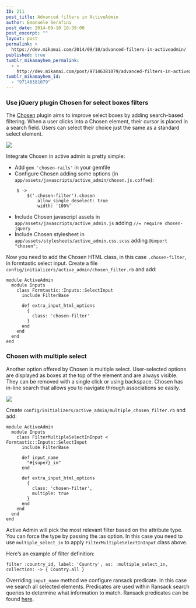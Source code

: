 ```yaml
---
ID: 211
post_title: Advanced filters in ActiveAdmin
author: Emanuele Serafini
post_date: 2014-09-10 16:39:00
post_excerpt: ""
layout: post
permalink: >
  https://dev.mikamai.com/2014/09/10/advanced-filters-in-activeadmin/
published: true
tumblr_mikamayhem_permalink:
  - >
    http://dev.mikamai.com/post/97146381079/advanced-filters-in-activeadmin
tumblr_mikamayhem_id:
  - "97146381079"
---
```

<h3>Use jQuery plugin Chosen for select boxes filters</h3>

<p>The <a href="http://harvesthq.github.io/chosen/">Chosen</a> plugin aims to improve select boxes by adding search-based filtering. When a user clicks into a Chosen element, their cursor is placed in a search field. Users can select their choice just the same as a standard select element.</p>

<p><img src="http://68.media.tumblr.com/e422c52d7f850f4fa0d4fa1905a828c3/tumblr_inline_nbp231zXNf1qfdn20.jpg" /></p>

<p>Integrate Chosen in active admin is pretty simple:</p>

<ul><li>Add <code>gem 'chosen-rails'</code> in your gemfile</li>
<li>Configure Chosen adding some options (in <code>app/assets/javascripts/active_admin/chosen.js.coffee</code>):</li>
</ul><pre><code>    $ -&gt;
        $('.chosen-filter').chosen
            allow_single_deselect: true
            width: '100%'
</code></pre>

<ul><li>Include Chosen javascript assets in <code>app/assets/javascripts/active_admin.js</code> adding <code>//= require chosen-jquery</code></li>
<li>Include Chosen stylesheet in <code>app/assets/stylesheets/active_admin.css.scss</code> adding <code>@import "chosen";</code></li>
</ul><p>Now you need to add the Chosen HTML class, in this case <code>.chosen-filter</code>, in formtastic select input.
Create a file <code>config/initializers/active_admin/chosen_filter.rb</code> and add:</p>

<pre><code>module ActiveAdmin
  module Inputs
    class Formtastic::Inputs::SelectInput
      include FilterBase

      def extra_input_html_options
        {
          class: 'chosen-filter'
        }
      end
    end
  end
end
</code></pre>

<h3>Chosen with multiple select</h3>

<p>Another option offered by Chosen is multiple select. User-selected options are displayed as boxes at the top of the element and are always visible. They can be removed with a single click or using backspace. Chosen has in-line search that allows you to navigate through associations so easily.</p>

<p><img src="http://68.media.tumblr.com/845ebf5683875b7771516b6c81958674/tumblr_inline_nbp23lFrlH1qfdn20.jpg" /></p>

<p>Create <code>config/initializers/active_admin/multiple_chosen_filter.rb</code> and add:</p>

<pre><code>module ActiveAdmin
  module Inputs
    class FilterMultipleSelectInInput &lt; Formtastic::Inputs::SelectInput
      include FilterBase

      def input_name
        "#{super}_in"
      end

      def extra_input_html_options
        {
          class: 'chosen-filter',
          multiple: true
        }
      end
    end
  end
end
</code></pre>

<p>Active Admin will pick the most relevant filter based on the attribute type. You can force the type by passing the :as option. In this case you need to use <code>multiple_select_in</code> to apply <code>FilterMultipleSelectInInput</code> class above.</p>

<p>Here&rsquo;s an example of filter definition:</p>

<pre><code>filter :country_id, label: 'Country', as: :multiple_select_in,  collection: -&gt; { Country.all }
</code></pre>

<p>Overriding <code>input_name</code> method we configure ransack predicate. In this case we search all selected elements. Predicates are used within Ransack search queries to determine what information to match.
Ransack predicates can be found <a href="https://github.com/activerecord-hackery/ransack/wiki/Basic-Searching">here</a>.</p>